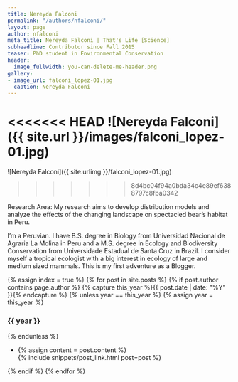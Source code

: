 ```yaml
---
title: Nereyda Falconi
permalink: "/authors/nfalconi/"
layout: page
author: nfalconi
meta_title: Nereyda Falconi | That's Life [Science]
subheadline: Contributor since Fall 2015
teaser: PhD student in Environmental Conservation
header:
  image_fullwidth: you-can-delete-me-header.png
gallery:
- image_url: falconi_lopez-01.jpg
  caption: Nereyda Falconi
---
```


<<<<<<< HEAD
![Nereyda Falconi]({{ site.url }}/images/falconi_lopez-01.jpg)
=======
![Nereyda Falconi]({{ site.urlimg }}/falconi_lopez-01.jpg)
>>>>>>> 8d4bc04f94a0bda34c4e89ef6388797c8fba0342

Research Area: My research aims to develop distribution models and analyze the effects of the changing landscape on spectacled bear’s habitat in Peru.

I’m a Peruvian. I have B.S. degree in Biology from Universidad Nacional de Agraria La Molina in Peru and a M.S. degree in Ecology and Biodiversity Conservation from Universidade Estadual de Santa Cruz in Brazil. I consider myself a tropical ecologist with a big interest in ecology of large and medium sized mammals.
This is my first adventure as a Blogger.

{% assign index = true %}
{% for post in site.posts %}
{% if post.author contains page.author %}
{% capture this_year %}{{ post.date | date: "%Y" }}{% endcapture %}
{% unless year == this_year %}
{% assign year = this_year %}
<h3>{{ year }}</h3>
{% endunless %}
<ul style="list-style-type:disc">
 <li> 
 {% assign content = post.content %} 
 <article>
 {% include snippets/post_link.html post=post %}
 </article>
 </li>
</ul>
{% endif %}
{% endfor %}
